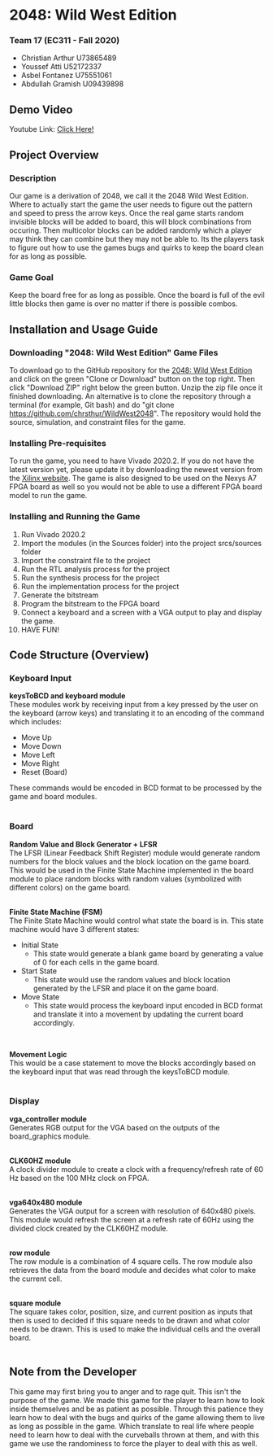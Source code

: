 # 2048: Wild West Edition

### Team 17 (EC311 - Fall 2020)
- Christian Arthur      U73865489
- Youssef Atti          U52172337
- Asbel Fontanez        U75551061
- Abdullah Gramish      U09439898

## Demo Video
Youtube Link: [Click Here!](youtube.com/...)

## Project Overview
### Description
Our game is a derivation of 2048, we call it the 2048 Wild West Edition. Where to actually start the game the user needs to figure out the pattern and speed to press the arrow keys. Once the real game starts random invisible blocks will be added to board, this will block combinations from occuring. Then multicolor blocks can be added randomly which a player may think they can combine but they may not be able to. Its the players task to figure out how to use the games bugs and quirks to keep the board clean for as long as possible.

### Game Goal
Keep the board free for as long as possible. Once the board is full of the evil little blocks then game is over no matter if there is possible combos.

## Installation and Usage Guide
### Downloading "2048: Wild West Edition" Game Files
To download go to the GitHub repository for the [2048: Wild West Edition](https://github.com/chrsthur/WildWest2048) and click on the green "Clone or Download" button on the top right. Then click "Download ZIP" right below the green button. Unzip the zip file once it finished downloading. An alternative is to clone the repository through a terminal (for example, Git bash) and do "git clone https://github.com/chrsthur/WildWest2048". The repository would hold the source, simulation, and constraint files for the game.

### Installing Pre-requisites
To run the game, you need to have Vivado 2020.2. If you do not have the latest version yet, please update it by downloading the newest version from the [Xilinx website](https://www.xilinx.com/support/download.html). The game is also designed to be used on the Nexys A7 FPGA board as well so you would not be able to use a different FPGA board model to run the game.

### Installing and Running the Game
1. Run Vivado 2020.2
2. Import the modules (in the Sources folder) into the project srcs/sources folder
3. Import the constraint file to the project
4. Run the RTL analysis process for the project
5. Run the synthesis process for the project
6. Run the implementation process for the project
7. Generate the bitstream
8. Program the bitstream to the FPGA board
9. Connect a keyboard and a screen with a VGA output to play and display the game.
10. HAVE FUN!

## Code Structure (Overview)
### Keyboard Input
**keysToBCD and keyboard module**<br/>
These modules work by receiving input from a key pressed by the user on the keyboard (arrow keys) and translating it to an encoding of the command which includes:
- Move Up
- Move Down
- Move Left
- Move Right
- Reset (Board)

These commands would be encoded in BCD format to be processed by the game and board modules.<br/><br/>

### Board
**Random Value and Block Generator + LFSR**<br/>
The LFSR (Linear Feedback Shift Register) module would generate random numbers for the block values and the block location on the game board. This would be used in the Finite State Machine implemented in the board module to place random blocks with random values (symbolized with different colors) on the game board.<br/><br/>

**Finite State Machine (FSM)**<br/>
The Finite State Machine would control what state the board is in. This state machine would have 3 different states:
- Initial State
  - This state would generate a blank game board by generating a value of 0 for each cells in the game board.
- Start State
  - This state would use the random values and block location generated by the LFSR and place it on the game board.
- Move State
  - This state would process the keyboard input encoded in BCD format and translate it into a movement by updating the current board accordingly.
<br/>

**Movement Logic**<br/>
 This would be a case statement to move the blocks accordingly based on the keyboard input that was read through the keysToBCD module. <br/><br/>

### Display
**vga_controller module**<br/>
Generates RGB output for the VGA based on the outputs of the board_graphics module. <br/><br/>

**CLK60HZ module**<br/>
A clock divider module to create a clock with a frequency/refresh rate of 60 Hz based on the 100 MHz clock on FPGA. <br/><br/>

**vga640x480 module**<br/>
Generates the VGA output for a screen with resolution of 640x480 pixels. This module would refresh the screen at a refresh rate of 60Hz using the divided clock created by the CLK60HZ module. <br/><br/>

**row module**<br/>
The row module is a combination of 4 square cells. The row module also retrieves the data from the board module and decides what color to make the current cell. <br/><br/>

**square module**<br/>
The square takes color, position, size, and current position as inputs that then is used to decided if this square needs to be drawn and what color needs to be drawn. This is used to make the individual cells and the overall board. <br/><br/>

## Note from the Developer
This game may first bring you to anger and to rage quit. This isn't the purpose of the game. We made this game for the player to learn how to look inside themselves and be as patient as possible. Through this patience they learn how to deal with the bugs and quirks of the game allowing them to live as long as possible in the game. Which translate to real life where people need to learn how to deal with the curveballs thrown at them, and with this game we use the randominess to force the player to deal with this as well.
